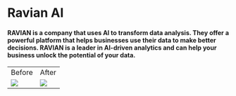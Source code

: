 # Ravian AI

#### RAVIAN is a company that uses AI to transform data analysis. They offer a powerful platform that helps businesses use their data to make better decisions. RAVIAN is a leader in AI-driven analytics and can help your business unlock the potential of your data.

<table>
  <tr>
    <td>Before</td>
    <td>After</td>
  </tr>
  <tr>
    <td> <img src="https://github.com/Jainex17/ravian/assets/81921291/0e14801e-0a15-4bdf-8509-b28e124f8972" /> </td>
    <td> <img src="https://github.com/Jainex17/ravian/assets/81921291/02158c09-b083-4f44-b9c0-3d20e6c921bb" /> </td>
  </tr>
</table>
